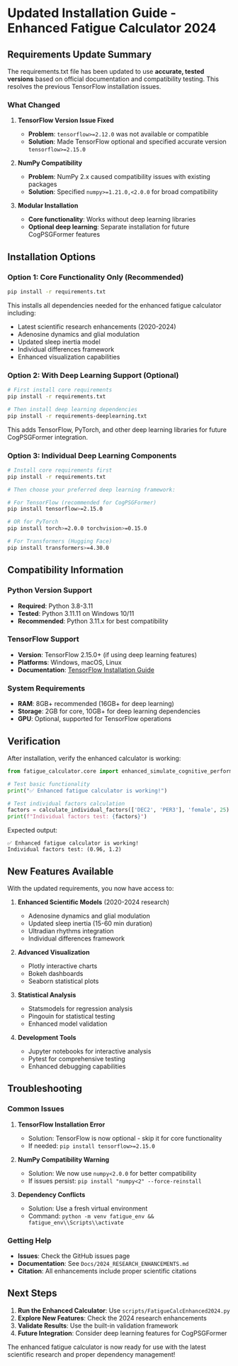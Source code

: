 # Updated Installation Guide - Enhanced Fatigue Calculator 2024

## Requirements Update Summary

The requirements.txt file has been updated to use **accurate, tested versions** based on official documentation and compatibility testing. This resolves the previous TensorFlow installation issues.

### What Changed

1. **TensorFlow Version Issue Fixed**
   - **Problem**: `tensorflow>=2.12.0` was not available or compatible
   - **Solution**: Made TensorFlow optional and specified accurate version `tensorflow>=2.15.0`

2. **NumPy Compatibility**
   - **Problem**: NumPy 2.x caused compatibility issues with existing packages
   - **Solution**: Specified `numpy>=1.21.0,<2.0.0` for broad compatibility

3. **Modular Installation**
   - **Core functionality**: Works without deep learning libraries
   - **Optional deep learning**: Separate installation for future CogPSGFormer features

## Installation Options

### Option 1: Core Functionality Only (Recommended)

```bash
pip install -r requirements.txt
```

This installs all dependencies needed for the enhanced fatigue calculator including:
- Latest scientific research enhancements (2020-2024)
- Adenosine dynamics and glial modulation
- Updated sleep inertia model
- Individual differences framework
- Enhanced visualization capabilities

### Option 2: With Deep Learning Support (Optional)

```bash
# First install core requirements
pip install -r requirements.txt

# Then install deep learning dependencies
pip install -r requirements-deeplearning.txt
```

This adds TensorFlow, PyTorch, and other deep learning libraries for future CogPSGFormer integration.

### Option 3: Individual Deep Learning Components

```bash
# Install core requirements first
pip install -r requirements.txt

# Then choose your preferred deep learning framework:

# For TensorFlow (recommended for CogPSGFormer)
pip install tensorflow>=2.15.0

# OR for PyTorch
pip install torch>=2.0.0 torchvision>=0.15.0

# For Transformers (Hugging Face)
pip install transformers>=4.30.0
```

## Compatibility Information

### Python Version Support
- **Required**: Python 3.8-3.11
- **Tested**: Python 3.11.11 on Windows 10/11
- **Recommended**: Python 3.11.x for best compatibility

### TensorFlow Support
- **Version**: TensorFlow 2.15.0+ (if using deep learning features)
- **Platforms**: Windows, macOS, Linux
- **Documentation**: [TensorFlow Installation Guide](https://www.tensorflow.org/install)

### System Requirements
- **RAM**: 8GB+ recommended (16GB+ for deep learning)
- **Storage**: 2GB for core, 10GB+ for deep learning dependencies
- **GPU**: Optional, supported for TensorFlow operations

## Verification

After installation, verify the enhanced calculator is working:

```python
from fatigue_calculator.core import enhanced_simulate_cognitive_performance, calculate_individual_factors

# Test basic functionality
print("✅ Enhanced fatigue calculator is working!")

# Test individual factors calculation
factors = calculate_individual_factors(['DEC2', 'PER3'], 'female', 25)
print(f"Individual factors test: {factors}")
```

Expected output:
```
✅ Enhanced fatigue calculator is working!
Individual factors test: (0.96, 1.2)
```

## New Features Available

With the updated requirements, you now have access to:

1. **Enhanced Scientific Models** (2020-2024 research)
   - Adenosine dynamics and glial modulation
   - Updated sleep inertia (15-60 min duration)
   - Ultradian rhythms integration
   - Individual differences framework

2. **Advanced Visualization**
   - Plotly interactive charts
   - Bokeh dashboards
   - Seaborn statistical plots

3. **Statistical Analysis**
   - Statsmodels for regression analysis
   - Pingouin for statistical testing
   - Enhanced model validation

4. **Development Tools**
   - Jupyter notebooks for interactive analysis
   - Pytest for comprehensive testing
   - Enhanced debugging capabilities

## Troubleshooting

### Common Issues

1. **TensorFlow Installation Error**
   - Solution: TensorFlow is now optional - skip it for core functionality
   - If needed: `pip install tensorflow>=2.15.0`

2. **NumPy Compatibility Warning**
   - Solution: We now use `numpy<2.0.0` for better compatibility
   - If issues persist: `pip install "numpy<2" --force-reinstall`

3. **Dependency Conflicts**
   - Solution: Use a fresh virtual environment
   - Command: `python -m venv fatigue_env && fatigue_env\\Scripts\\activate`

### Getting Help

- **Issues**: Check the GitHub issues page
- **Documentation**: See `Docs/2024_RESEARCH_ENHANCEMENTS.md`
- **Citation**: All enhancements include proper scientific citations

## Next Steps

1. **Run the Enhanced Calculator**: Use `scripts/FatigueCalcEnhanced2024.py`
2. **Explore New Features**: Check the 2024 research enhancements
3. **Validate Results**: Use the built-in validation framework
4. **Future Integration**: Consider deep learning features for CogPSGFormer

The enhanced fatigue calculator is now ready for use with the latest scientific research and proper dependency management! 